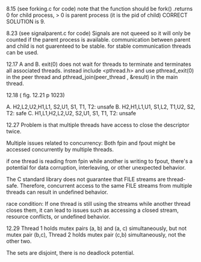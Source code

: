 8.15 (see forking.c for code)
note that the function should be fork() .returns 0 for child process, > 0 is parent process (it is the pid of child)
CORRECT SOLUTION is 9. 

8.23 (see signalparent.c for code)
Signals are not queeed so it will only be counted if the parent process is available. communication between parent and child is not guarenteed to be stable. 
for stable communication threads can be used.


12.17
A and B. 
exit(0) does not wait for threads to terminate and terminates all associated threads. instead include <pthread.h> and use pthread_exit(0) in the peer thread and pthread_join(peer_thread , &result) in the main thread.

12.18 ( fig. 12.21 p 1023)

A. H2,L2,U2,H1,L1, S2,U1, S1, T1, T2: unsafe
B. H2,H1,L1,U1, S1,L2, T1,U2, S2, T2: safe
C. H1,L1,H2,L2,U2, S2,U1, S1, T1, T2: unsafe 


12.27
Problem is that multiple threads have access to close the descriptor twice.

Multiple issues related to concurrency:
Both fpin and fpout might be accessed concurrently by multiple threads.

if one thread is reading from fpin while another is writing to fpout, there's a potential for data corruption, interleaving, or other unexpected behavior.

The C standard library does not guarantee that FILE streams are thread-safe. Therefore, concurrent access to the same FILE streams from multiple threads can result in undefined behavior.

race condition:   If one thread is still using the streams while another thread closes them, it can lead to issues such as accessing a closed stream, resource conflicts, or undefined behavior.


12.29
Thread 1 holds mutex pairs (a, b) and (a, c) simultaneously, but not mutex pair (b,c), 
Thread 2 holds mutex pair (c,b) simultaneously, not the other two. 

The sets are disjoint, there is no deadlock potential. 

